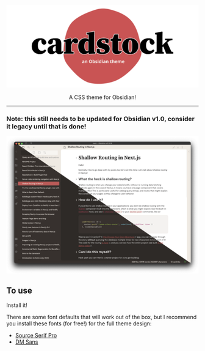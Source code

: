 ![cardstock](logo.svg)

<p align="center">
  A CSS theme for Obsidian!
</p>

---

### Note: this still needs to be updated for Obsidian v1.0, consider it legacy until that is done!

![screenshot](screenshot.png)

## To use

Install it!

There are some font defaults that will work out of the box, but I recommend you install these fonts (for free!) for the full theme design:

- [Source Serif Pro](https://fonts.google.com/specimen/Source+Serif+Pro)
- [DM Sans](https://fonts.google.com/specimen/DM+Sans)
